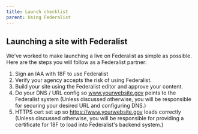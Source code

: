 ```yaml
---
title: Launch checklist
parent: Using Federalist
---
```


## Launching a site with Federalist

We've worked to make launching a live on Federalist as simple as possible. Here are the steps you will follow as a Federalist partner:

1. Sign an IAA with 18F to use Federalist
2. Verify your agency accepts the risk of using Federalist.
3. Build your site using the Federalist editor and approve your content.
4. Do your DNS / URL config so www.yourwebsite.gov points to the Federalist system (Unless discussed otherwise, you will be responsible for securing your desired URL and configuring DNS.)
5. HTTPS cert set up so https://www.yourwebsite.gov loads correctly (Unless discussed otherwise, you will be responsible for providing a certificate for 18F to load into Federalist's backend system.)
